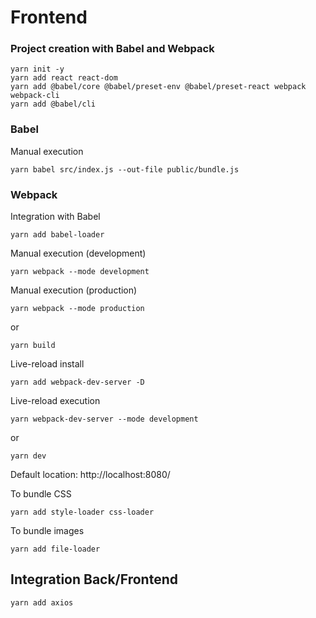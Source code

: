 # Frontend

### Project creation with Babel and Webpack

```
yarn init -y
yarn add react react-dom
yarn add @babel/core @babel/preset-env @babel/preset-react webpack webpack-cli
yarn add @babel/cli
```

### Babel

Manual execution
```
yarn babel src/index.js --out-file public/bundle.js
```

### Webpack

Integration with Babel
```
yarn add babel-loader
```

Manual execution (development)
```
yarn webpack --mode development
```

Manual execution (production)
```
yarn webpack --mode production
```
or
```
yarn build
```

Live-reload install
```
yarn add webpack-dev-server -D
```

Live-reload execution
```
yarn webpack-dev-server --mode development
```
or
```
yarn dev
```

Default location: http://localhost:8080/

To bundle CSS
```
yarn add style-loader css-loader
```

To bundle images
```
yarn add file-loader
```

## Integration Back/Frontend

```
yarn add axios
```
